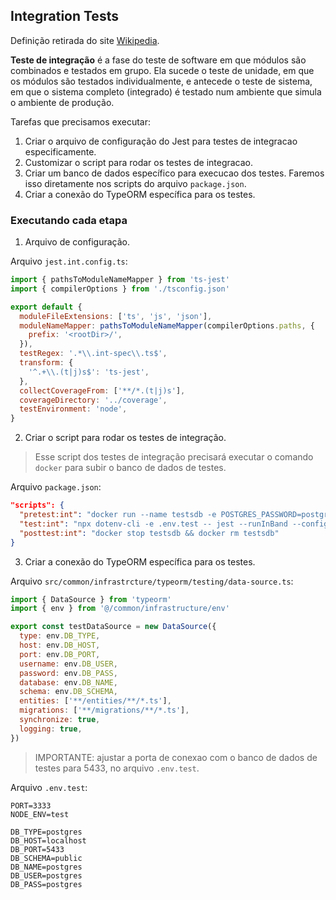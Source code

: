 ## Integration Tests

Definição retirada do site [Wikipedia](https://pt.wikipedia.org/wiki/Teste_de_integra%C3%A7%C3%A3o).

**Teste de integração** é a fase do teste de software em que módulos são combinados e testados em grupo. Ela sucede o teste de unidade, em que os módulos são testados individualmente, e antecede o teste de sistema, em que o sistema completo (integrado) é testado num ambiente que simula o ambiente de produção.

Tarefas que precisamos executar:

1. Criar o arquivo de configuração do Jest para testes de integracao especificamente.
2. Customizar o script para rodar os testes de integracao.
3. Criar um banco de dados específico para execucao dos testes. Faremos isso diretamente nos scripts do arquivo `package.json`.
4. Criar a conexão do TypeORM específica para os testes.


### Executando cada etapa

1. Arquivo de configuração.

Arquivo `jest.int.config.ts`:

```js
import { pathsToModuleNameMapper } from 'ts-jest'
import { compilerOptions } from './tsconfig.json'

export default {
  moduleFileExtensions: ['ts', 'js', 'json'],
  moduleNameMapper: pathsToModuleNameMapper(compilerOptions.paths, {
    prefix: '<rootDir>/',
  }),
  testRegex: '.*\\.int-spec\\.ts$',
  transform: {
    '^.+\\.(t|j)s$': 'ts-jest',
  },
  collectCoverageFrom: ['**/*.(t|j)s'],
  coverageDirectory: '../coverage',
  testEnvironment: 'node',
}
```

2. Criar o script para rodar os testes de integração.

> Esse script dos testes de integração precisará executar o comando `docker` para subir o banco de dados de testes.

Arquivo `package.json`:

```json
"scripts": {
  "pretest:int": "docker run --name testsdb -e POSTGRES_PASSWORD=postgres -p 5433:5432 -d postgres",
  "test:int": "npx dotenv-cli -e .env.test -- jest --runInBand --config ./jest.int.config.ts",
  "posttest:int": "docker stop testsdb && docker rm testsdb"
}
```

3. Criar a conexão do TypeORM específica para os testes.


Arquivo `src/common/infrastrcture/typeorm/testing/data-source.ts`:

```js
import { DataSource } from 'typeorm'
import { env } from '@/common/infrastructure/env'

export const testDataSource = new DataSource({
  type: env.DB_TYPE,
  host: env.DB_HOST,
  port: env.DB_PORT,
  username: env.DB_USER,
  password: env.DB_PASS,
  database: env.DB_NAME,
  schema: env.DB_SCHEMA,
  entities: ['**/entities/**/*.ts'],
  migrations: ['**/migrations/**/*.ts'],
  synchronize: true,
  logging: true,
})
```

> IMPORTANTE: ajustar a porta de conexao com o banco de dados de testes para 5433, no arquivo `.env.test`.

Arquivo `.env.test`:

```shell
PORT=3333
NODE_ENV=test

DB_TYPE=postgres
DB_HOST=localhost
DB_PORT=5433
DB_SCHEMA=public
DB_NAME=postgres
DB_USER=postgres
DB_PASS=postgres
```

